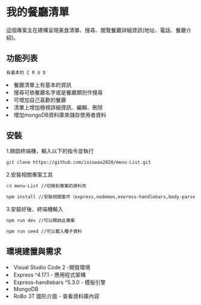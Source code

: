 <h1>我的餐廳清單 </h1>

<span>這個專案主在建構呈現美食清單、搜尋、閱覽餐廳詳細資訊(地址、電話、餐廳介紹)。</span>

<h2>功能列表</h2>

```bash
有基本的 C R U D
```
<li>餐廳清單上有基本的資訊</li>
<li>搜尋可依餐廳名字或是餐廳類別作搜尋</li>
<li>可增加自己喜歡的餐廳</li>
<li>清單上增加檢視詳細資訊、編輯、刪除</li>
<li>增加mongoDB資料庫來儲存使用者資料</li>


<h2>安裝</h2>
<span>1.開啟終端機，輸入以下的指令並執行</span>

```bash
git clone https://github.com/ioiowax2020/menu-List.git
```

<span>2.安裝相關專案工具</span>
```bash
cd menu-List //切換到專案的資料夾
```
```bash
npm install //安裝相關套件（express,nodemon,exeress-handlebars,body-parser,mongoose)
```

<span>3.安裝好後，終端機輸入</span>
```bash
npm run dev //可以開啟此專案
```
```bash
npm run seed //可以載入種子資料
```

<h2>環境建置與需求</h2>
<li>Visual Studio Code 2 -開發環境</li>
<li>Express ^4.17.1 - 應用程式架構</li>
<li>Express-handlebars ^5.3.0 - 模板引擎</li>
<li>MongoDB </li>
<li>RoBo 3T 圖形介面 - 查看資料庫內容</li>